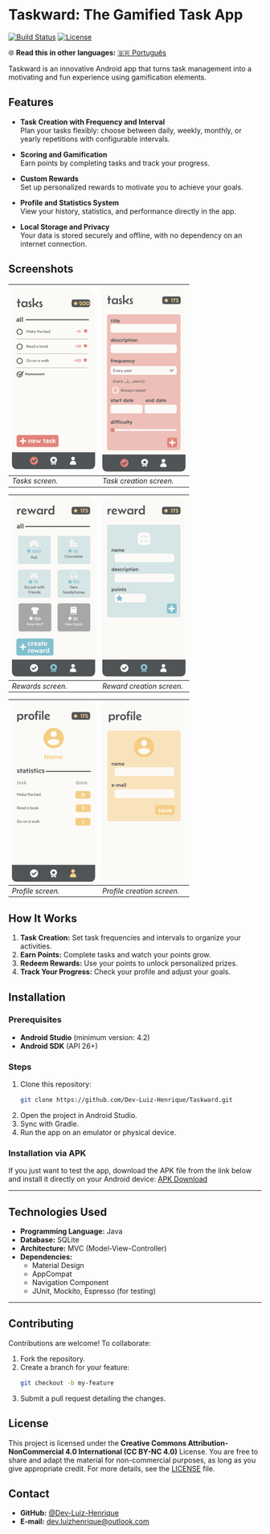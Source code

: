 # Taskward: The Gamified Task App

[![Build Status](https://img.shields.io/badge/build-passing-brightgreen)](https://github.com/usuario/taskward) [![License](https://img.shields.io/badge/license-CC%20BY--NC%204.0-blue)](LICENSE)

🌐 **Read this in other languages:** [🇧🇷 Português](./docs/README.pt-BR.md)

Taskward is an innovative Android app that turns task management into a motivating and fun experience using gamification elements.

## Features

- **Task Creation with Frequency and Interval**  
  Plan your tasks flexibly: choose between daily, weekly, monthly, or yearly repetitions with configurable intervals.
  
- **Scoring and Gamification**  
  Earn points by completing tasks and track your progress.

- **Custom Rewards**  
  Set up personalized rewards to motivate you to achieve your goals.

- **Profile and Statistics System**  
  View your history, statistics, and performance directly in the app.

- **Local Storage and Privacy**  
  Your data is stored securely and offline, with no dependency on an internet connection.

## Screenshots

| ![Tasks Screen](assets/tasks.png) | ![Create Task Screen](assets/create-task.png) |
|-----------------------------------|-----------------------------------------------|
| _Tasks screen._                   | _Task creation screen._                       |

| ![Rewards Screen](assets/rewards.png) | ![Create Reward Screen](assets/create-reward.png) |
|---------------------------------------|---------------------------------------------------|
| _Rewards screen._                     | _Reward creation screen._                         |

| ![Profile Screen](assets/profile.png) | ![Create Profile Screen](assets/create-profile.png) |
|---------------------------------------|-----------------------------------------------------|
| _Profile screen._                     | _Profile creation screen._                          |

## How It Works

1. **Task Creation:** Set task frequencies and intervals to organize your activities.  
2. **Earn Points:** Complete tasks and watch your points grow.  
3. **Redeem Rewards:** Use your points to unlock personalized prizes.  
4. **Track Your Progress:** Check your profile and adjust your goals.  


## Installation

### Prerequisites
- **Android Studio** (minimum version: 4.2)  
- **Android SDK** (API 26+)  

### Steps

1. Clone this repository:  
   ```bash
   git clone https://github.com/Dev-Luiz-Henrique/Taskward.git
2. Open the project in Android Studio.
3. Sync with Gradle.
4. Run the app on an emulator or physical device.

### Installation via APK

If you just want to test the app, download the APK file from the link below and install it directly on your Android device: [APK Download](#)  

---
## Technologies Used

- **Programming Language:** Java  
- **Database:** SQLite  
- **Architecture:** MVC (Model-View-Controller)  
- **Dependencies:**  
  - Material Design  
  - AppCompat  
  - Navigation Component  
  - JUnit, Mockito, Espresso (for testing)  
---

## Contributing

Contributions are welcome! To collaborate:

1. Fork the repository.  
2. Create a branch for your feature:  
	```bash 
   git checkout -b my-feature
3. Submit a pull request detailing the changes.

## License

This project is licensed under the **Creative Commons Attribution-NonCommercial 4.0 International (CC BY-NC 4.0)** License. You are free to share and adapt the material for non-commercial purposes, as long as you give appropriate credit. For more details, see the [LICENSE](./docs/LICENSE) file.

## Contact

- **GitHub:** [@Dev-Luiz-Henrique](https://github.com/Dev-Luiz-Henrique)  
- **E-mail:** dev.luizhenrique@outlook.com  
